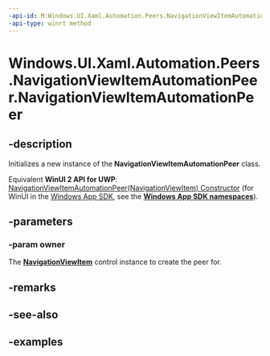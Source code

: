 ```yaml
---
-api-id: M:Windows.UI.Xaml.Automation.Peers.NavigationViewItemAutomationPeer.#ctor(Windows.UI.Xaml.Controls.NavigationViewItem)
-api-type: winrt method
---
```


<!-- Method syntax.
public NavigationViewItemAutomationPeer.NavigationViewItemAutomationPeer(NavigationViewItem owner)
-->

# Windows.UI.Xaml.Automation.Peers.NavigationViewItemAutomationPeer.NavigationViewItemAutomationPeer

## -description
Initializes a new instance of the **NavigationViewItemAutomationPeer** class.

Equivalent **WinUI 2 API for UWP**: [NavigationViewItemAutomationPeer(NavigationViewItem) Constructor](/windows/winui/api/microsoft.ui.xaml.automation.peers.navigationviewitemautomationpeer.-ctor) (for WinUI in the [Windows App SDK](/windows/apps/windows-app-sdk/), see the **[Windows App SDK namespaces](/windows/windows-app-sdk/api/winrt/)**).

## -parameters
### -param owner
The **[NavigationViewItem](../windows.ui.xaml.controls/navigationviewitem.md)** control instance to create the peer for.

## -remarks

## -see-also

## -examples

